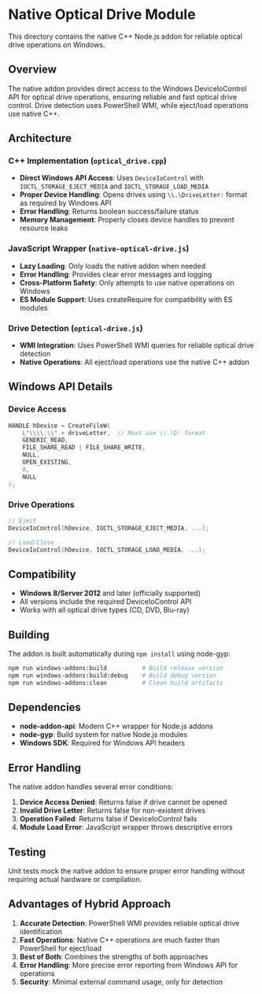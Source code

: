 # Native Optical Drive Module

This directory contains the native C++ Node.js addon for reliable optical drive operations on Windows.

## Overview

The native addon provides direct access to the Windows DeviceIoControl API for optical drive operations, ensuring reliable and fast optical drive control. Drive detection uses PowerShell WMI, while eject/load operations use native C++.

## Architecture

### C++ Implementation (`optical_drive.cpp`)

- **Direct Windows API Access**: Uses `DeviceIoControl` with `IOCTL_STORAGE_EJECT_MEDIA` and `IOCTL_STORAGE_LOAD_MEDIA`
- **Proper Device Handling**: Opens drives using `\\.\DriveLetter:` format as required by Windows API
- **Error Handling**: Returns boolean success/failure status
- **Memory Management**: Properly closes device handles to prevent resource leaks

### JavaScript Wrapper (`native-optical-drive.js`)

- **Lazy Loading**: Only loads the native addon when needed
- **Error Handling**: Provides clear error messages and logging
- **Cross-Platform Safety**: Only attempts to use native operations on Windows
- **ES Module Support**: Uses createRequire for compatibility with ES modules

### Drive Detection (`optical-drive.js`)

- **WMI Integration**: Uses PowerShell WMI queries for reliable optical drive detection
- **Native Operations**: All eject/load operations use the native C++ addon

## Windows API Details

### Device Access

```cpp
HANDLE hDevice = CreateFileW(
    L"\\\\.\\" + driveLetter,  // Must use \\.\D: format
    GENERIC_READ,
    FILE_SHARE_READ | FILE_SHARE_WRITE,
    NULL,
    OPEN_EXISTING,
    0,
    NULL
);
```

### Drive Operations

```cpp
// Eject
DeviceIoControl(hDevice, IOCTL_STORAGE_EJECT_MEDIA, ...);

// Load/Close
DeviceIoControl(hDevice, IOCTL_STORAGE_LOAD_MEDIA, ...);
```

## Compatibility

- **Windows 8/Server 2012** and later (officially supported)
- All versions include the required DeviceIoControl API
- Works with all optical drive types (CD, DVD, Blu-ray)

## Building

The addon is built automatically during `npm install` using node-gyp:

```bash
npm run windows-addons:build          # Build release version
npm run windows-addons:build:debug    # Build debug version
npm run windows-addons:clean          # Clean build artifacts
```

## Dependencies

- **node-addon-api**: Modern C++ wrapper for Node.js addons
- **node-gyp**: Build system for native Node.js modules
- **Windows SDK**: Required for Windows API headers

## Error Handling

The native addon handles several error conditions:

1. **Device Access Denied**: Returns false if drive cannot be opened
2. **Invalid Drive Letter**: Returns false for non-existent drives
3. **Operation Failed**: Returns false if DeviceIoControl fails
4. **Module Load Error**: JavaScript wrapper throws descriptive errors

## Testing

Unit tests mock the native addon to ensure proper error handling without requiring actual hardware or compilation.

## Advantages of Hybrid Approach

1. **Accurate Detection**: PowerShell WMI provides reliable optical drive identification
2. **Fast Operations**: Native C++ operations are much faster than PowerShell for eject/load
3. **Best of Both**: Combines the strengths of both approaches
4. **Error Handling**: More precise error reporting from Windows API for operations
5. **Security**: Minimal external command usage, only for detection
